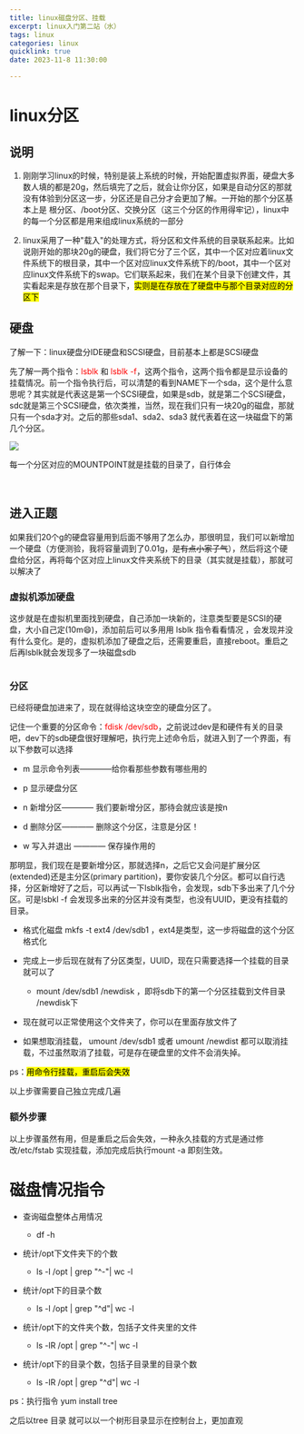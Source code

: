 ```yaml
---
title: linux磁盘分区、挂载
excerpt: linux入门第二站（水）
tags: linux
categories: linux
quicklink: true
date: 2023-11-8 11:30:00

---
```


<!DOCTYPE html>

# linux分区

## 说明

1. 刚刚学习linux的时候，特别是装上系统的时候，开始配置虚拟界面，硬盘大多数人填的都是20g，然后填完了之后，就会让你分区，如果是自动分区的那就没有体验到分区这一步，分区还是自己分才会更加了解。一开始的那个分区基本上是 根分区、/boot分区、交换分区（这三个分区的作用得牢记），linux中的每一个分区都是用来组成linux系统的一部分

2. linux采用了一种"载入"的处理方式，将分区和文件系统的目录联系起来。比如说刚开始的那块20g的硬盘，我们将它分了三个区，其中一个区对应着linux文件系统下的根目录，其中一个区对应linux文件系统下的/boot，其中一个区对应linux文件系统下的swap。它们联系起来，我们在某个目录下创建文件，其实看起来是存放在那个目录下，<mark>实则是在存放在了硬盘中与那个目录对应的分区下</mark>

## 硬盘

了解一下：linux硬盘分IDE硬盘和SCSI硬盘，目前基本上都是SCSI硬盘

先了解一两个指令：<span style="color:red">lsblk</span> 和 <span style="color:red">lsblk -f</span>，这两个指令，这两个指令都是显示设备的挂载情况。前一个指令执行后，可以清楚的看到NAME下一个sda，这个是什么意思呢？其实就是代表这是第一个SCSI硬盘，如果是sdb，就是第二个SCSI硬盘，sdc就是第三个SCSI硬盘，依次类推，当然，现在我们只有一块20g的磁盘，那就只有一个sda才对。之后的那些sda1、sda2、sda3 就代表着在这一块磁盘下的第几个分区。

![](/images/linux_02.png)

每一个分区对应的MOUNTPOINT就是挂载的目录了，自行体会

<br>

## 进入正题

如果我们20个g的硬盘容量用到后面不够用了怎么办，那很明显，我们可以新增加一个硬盘（方便测验，我将容量调到了0.01g，~~是有点小家子气~~），然后将这个硬盘给分区，再将每个区对应上linux文件夹系统下的目录（其实就是挂载），那就可以解决了

### 虚拟机添加硬盘

这步就是在虚拟机里面找到硬盘，自己添加一块新的，注意类型要是SCSI的硬盘，大小自己定(10m😄)，添加前后可以多用用 lsblk 指令看看情况 ，会发现并没有什么变化。是的，虚拟机添加了硬盘之后，还需要重启，直接reboot。重启之后再lsblk就会发现多了一块磁盘sdb

<img title="" src="\images\5.png" alt="">

### 分区

已经将硬盘加进来了，现在就得给这块空空的硬盘分区了。

记住一个重要的分区命令：<span style="color:red">fdisk /dev/sdb</span>，之前说过dev是和硬件有关的目录吧，dev下的sdb硬盘很好理解吧，执行完上述命令后，就进入到了一个界面，有以下参数可以选择

- m 显示命令列表————给你看那些参数有哪些用的

- p 显示硬盘分区

- n 新增分区———— 我们要新增分区，那待会就应该是按n

- d 删除分区———— 删除这个分区，注意是分区！

- w 写入并退出 ———— 保存操作用的

那明显，我们现在是要新增分区，那就选择n，之后它又会问是扩展分区(extended)还是主分区(primary partition)，要你安装几个分区。都可以自行选择，分区新增好了之后，可以再试一下lsblk指令，会发现，sdb下多出来了几个分区。可是lsbkl -f 会发现多出来的分区并没有类型，也没有UUID，更没有挂载的目录。

- 格式化磁盘 mkfs -t  ext4 /dev/sdb1 ，ext4是类型，这一步将磁盘的这个分区格式化

- 完成上一步后现在就有了分区类型，UUID，现在只需要选择一个挂载的目录就可以了
  
  - mount /dev/sdb1 /newdisk ，即将sdb下的第一个分区挂载到文件目录 /newdisk下

- 现在就可以正常使用这个文件夹了，你可以在里面存放文件了

- 如果想取消挂载， umount /dev/sdb1 或者 umount /newdist 都可以取消挂载，不过虽然取消了挂载，可是存在硬盘里的文件不会消失掉。

ps：<mark>用命令行挂载，重启后会失效</mark>

以上步骤需要自己独立完成几遍

### 额外步骤

以上步骤虽然有用，但是重启之后会失效，一种永久挂载的方式是通过修改/etc/fstab 实现挂载，添加完成后执行mount -a 即刻生效。

# 磁盘情况指令

- 查询磁盘整体占用情况
  
  - df -h

- 统计/opt下文件夹下的个数
  
  - ls -l /opt | grep "^-"| wc -l

- 统计/opt下的目录个数
  
  - ls -l /opt | grep "^d"| wc -l

- 统计/opt下的文件夹个数，包括子文件夹里的文件
  
  - ls -lR /opt | grep "^-"| wc -l

- 统计/opt下的目录个数，包括子目录里的目录个数
  
  - ls -lR /opt | grep "^d"| wc -l

ps：执行指令 yum install tree

之后以tree 目录 就可以以一个树形目录显示在控制台上，更加直观

